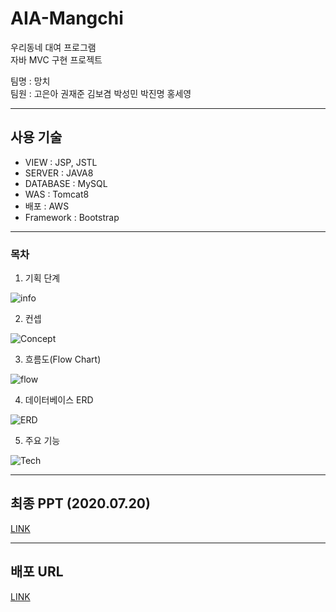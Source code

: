 # AIA-Mangchi
우리동네 대여 프로그램     
자바 MVC 구현 프로젝트    

팀명 : 망치    
팀원 : 고은아 권재준 김보겸 박성민 박진명 홍세영
      

<hr />

## 사용 기술
* VIEW : JSP, JSTL     
* SERVER : JAVA8    
* DATABASE : MySQL
* WAS : Tomcat8    
* 배포 : AWS    
* Framework : Bootstrap   

<hr />

### 목차    
1. 기획 단계    

![info](https://ibb.co/Ld5v3Dh)

2. 컨셉    

![Concept](https://ibb.co/h9vV3zc)

3. 흐름도(Flow Chart)    

![flow](https://ibb.co/Gfw90nP)    

4. 데이터베이스 ERD    

![ERD](https://ibb.co/tHf0gxq)    

5. 주요 기능    

![Tech](https://ibb.co/VMyHLnF)  

<hr />

## 최종 PPT (2020.07.20)
[LINK](https://docs.google.com/presentation/d/11V7nJ6M-K0urG5Cfvk8AAFKNN17PiiGp88Cc67sWM0w/edit#slide=id.p)


<hr />

## 배포 URL
[LINK](http://ec2-13-125-52-199.ap-northeast-2.compute.amazonaws.com:8080/Mangchi/index.do)

